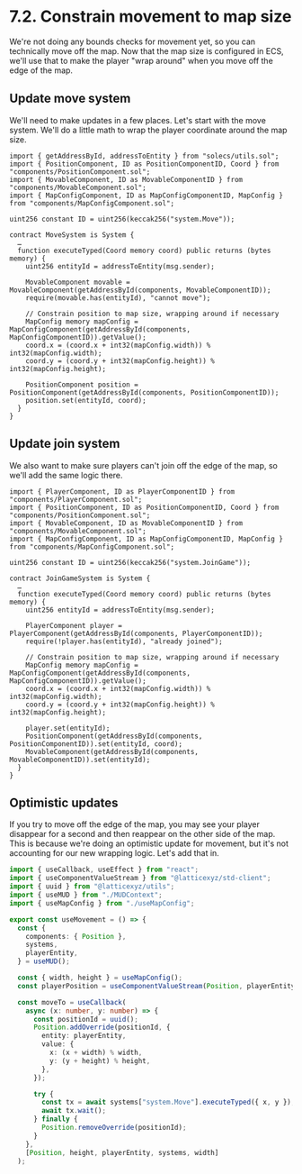 # 7.2. Constrain movement to map size

We're not doing any bounds checks for movement yet, so you can technically move off the map. Now that the map size is configured in ECS, we'll use that to make the player "wrap around" when you move off the edge of the map.

## Update move system

We'll need to make updates in a few places. Let's start with the move system. We'll do a little math to wrap the player coordinate around the map size.

```sol !#4,16-19 packages/contracts/src/systems/MoveSystem.sol
import { getAddressById, addressToEntity } from "solecs/utils.sol";
import { PositionComponent, ID as PositionComponentID, Coord } from "components/PositionComponent.sol";
import { MovableComponent, ID as MovableComponentID } from "components/MovableComponent.sol";
import { MapConfigComponent, ID as MapConfigComponentID, MapConfig } from "components/MapConfigComponent.sol";

uint256 constant ID = uint256(keccak256("system.Move"));

contract MoveSystem is System {
  …
  function executeTyped(Coord memory coord) public returns (bytes memory) {
    uint256 entityId = addressToEntity(msg.sender);

    MovableComponent movable = MovableComponent(getAddressById(components, MovableComponentID));
    require(movable.has(entityId), "cannot move");

    // Constrain position to map size, wrapping around if necessary
    MapConfig memory mapConfig = MapConfigComponent(getAddressById(components, MapConfigComponentID)).getValue();
    coord.x = (coord.x + int32(mapConfig.width)) % int32(mapConfig.width);
    coord.y = (coord.y + int32(mapConfig.height)) % int32(mapConfig.height);

    PositionComponent position = PositionComponent(getAddressById(components, PositionComponentID));
    position.set(entityId, coord);
  }
}
```

## Update join system

We also want to make sure players can't join off the edge of the map, so we'll add the same logic there.

```sol !#4,16-19 packages/contracts/src/systems/JoinGameSystem.sol
import { PlayerComponent, ID as PlayerComponentID } from "components/PlayerComponent.sol";
import { PositionComponent, ID as PositionComponentID, Coord } from "components/PositionComponent.sol";
import { MovableComponent, ID as MovableComponentID } from "components/MovableComponent.sol";
import { MapConfigComponent, ID as MapConfigComponentID, MapConfig } from "components/MapConfigComponent.sol";

uint256 constant ID = uint256(keccak256("system.JoinGame"));

contract JoinGameSystem is System {
  …
  function executeTyped(Coord memory coord) public returns (bytes memory) {
    uint256 entityId = addressToEntity(msg.sender);

    PlayerComponent player = PlayerComponent(getAddressById(components, PlayerComponentID));
    require(!player.has(entityId), "already joined");

    // Constrain position to map size, wrapping around if necessary
    MapConfig memory mapConfig = MapConfigComponent(getAddressById(components, MapConfigComponentID)).getValue();
    coord.x = (coord.x + int32(mapConfig.width)) % int32(mapConfig.width);
    coord.y = (coord.y + int32(mapConfig.height)) % int32(mapConfig.height);

    player.set(entityId);
    PositionComponent(getAddressById(components, PositionComponentID)).set(entityId, coord);
    MovableComponent(getAddressById(components, MovableComponentID)).set(entityId);
  }
}
```

## Optimistic updates

If you try to move off the edge of the map, you may see your player disappear for a second and then reappear on the other side of the map. This is because we're doing an optimistic update for movement, but it's not accounting for our new wrapping logic. Let's add that in.

```ts !#5,14,22-25,35 packages/client/src/useMovement.ts
import { useCallback, useEffect } from "react";
import { useComponentValueStream } from "@latticexyz/std-client";
import { uuid } from "@latticexyz/utils";
import { useMUD } from "./MUDContext";
import { useMapConfig } from "./useMapConfig";

export const useMovement = () => {
  const {
    components: { Position },
    systems,
    playerEntity,
  } = useMUD();

  const { width, height } = useMapConfig();
  const playerPosition = useComponentValueStream(Position, playerEntity);

  const moveTo = useCallback(
    async (x: number, y: number) => {
      const positionId = uuid();
      Position.addOverride(positionId, {
        entity: playerEntity,
        value: {
          x: (x + width) % width,
          y: (y + height) % height,
        },
      });

      try {
        const tx = await systems["system.Move"].executeTyped({ x, y });
        await tx.wait();
      } finally {
        Position.removeOverride(positionId);
      }
    },
    [Position, height, playerEntity, systems, width]
  );

```
